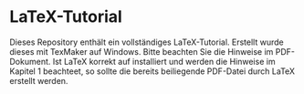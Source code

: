 # LaTeX-Tutorial

Dieses Repository enthält ein vollständiges LaTeX-Tutorial. Erstellt wurde dieses mit TexMaker auf Windows. Bitte beachten Sie die Hinweise im PDF-Dokument. Ist LaTeX korrekt auf installiert und werden die Hinweise im Kapitel 1 beachteet, so sollte die bereits beiliegende PDF-Datei durch LaTeX erstellt werden. 

